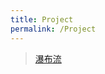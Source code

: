 ```yaml
---
title: Project
permalink: /Project
---
```


>[瀑布流](https://github.com/MengYP/MYPWaterfallFlow---.git)
